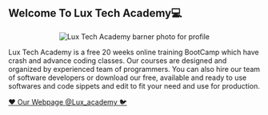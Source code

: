 ## Welcome To Lux Tech Academy💻

<center> 
  <img src="https://github.com/HarunHM/HarunHM/blob/master/S.png" alt="Lux Tech Academy barner photo for profile">
  </center>

Lux Tech Academy is a free 20 weeks online training BootCamp which have crash and advance coding classes. Our courses are designed and organized by experienced team of programmers. You can also hire our team of software developers or download our free, available and ready to use softwares and code sippets and edit to fit your need and use for production.


[❤️ Our Webpage ](https://luxtechacademy.com/)     [         @Lux_academy 🐦](https://twitter.com/lux_academy)
 
